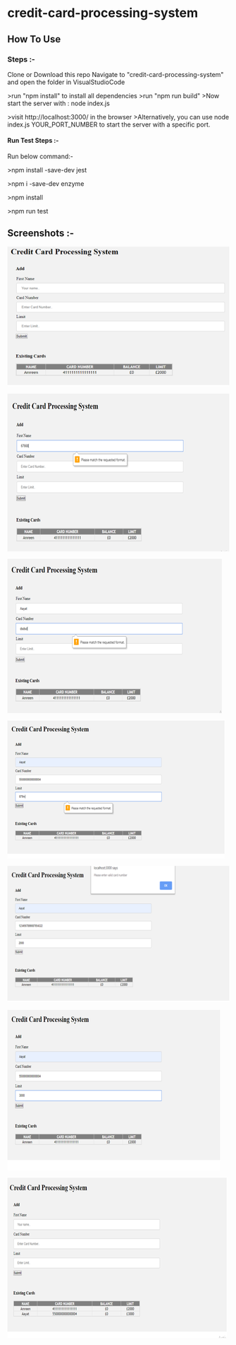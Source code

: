 # credit-card-processing-system

## How To Use

### Steps :- 

Clone or Download this repo
Navigate to "credit-card-processing-system" and open the folder in VisualStudioCode

\>run "npm install" to install all dependencies
\>run "npm run build" 
\>Now start the server with : node index.js

\>visit http://localhost:3000/ in the browser
\>Alternatively, you can use node index.js YOUR_PORT_NUMBER to start the server with a specific port.

#### Run Test Steps :-

Run below command:-

\>npm install -save-dev jest

\>npm i -save-dev enzyme

\>npm install

\>npm run test

## Screenshots :-

![alt text](./screenshots/Capture.PNG)

![alt text](./screenshots/Capture1.PNG)

![alt text](./screenshots/Capture2.PNG)

![alt text](./screenshots/Capture3.PNG)

![alt text](./screenshots/Capture4.PNG)

![alt text](./screenshots/Capture5.PNG)

![alt text](./screenshots/Capture6.PNG)
